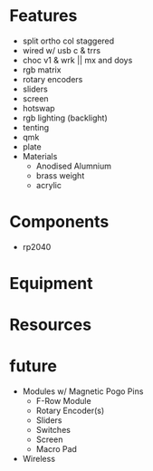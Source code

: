 # Features
- split ortho col staggered
- wired w/ usb c & trrs
- choc v1 & wrk || mx and doys
- rgb matrix
- rotary encoders
- sliders
- screen
- hotswap
- rgb lighting (backlight)
- tenting
- qmk
- plate
- Materials
    - Anodised Alumnium
    - brass weight
    - acrylic


# Components
- rp2040

# Equipment

# Resources

# future
- Modules w/ Magnetic Pogo Pins
    - F-Row Module
    - Rotary Encoder(s)
    - Sliders
    - Switches
    - Screen
    - Macro Pad
- Wireless
